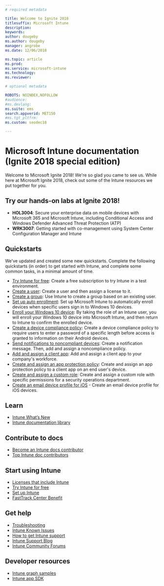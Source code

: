 ```yaml
---
# required metadata

title: Welcome to Ignite 2018
titlesuffix: Microsoft Intune
description: 
keywords:
author: dougeby
ms.author: dougeby
manager: angrobe
ms.date: 12/06/2018

ms.topic: article
ms.prod:
ms.service: microsoft-intune
ms.technology:
ms.reviewer: 

# optional metadata

ROBOTS: NOINDEX,NOFOLLOW
#audience:
#ms.devlang:
ms.suite: ems
search.appverid: MET150
#ms.tgt_pltfrm:
ms.custom: seodec18

---
```


# Microsoft Intune documentation &#40;Ignite 2018 special edition&#41;
Welcome to Microsoft Ignite 2018! We're so glad you came to see us. While here at Microsoft Ignite 2018, check out some of the Intune resources we put together for you.

## Try our hands-on labs at Ignite 2018!
- **HOL3004**: Secure your enterprise data on mobile devices with Microsoft 365 and Microsoft Intune, including Conditional Access and Windows Defender Advanced Threat Protection (ATP)
- **WRK3007**: Getting started with co-management using System Center Configuration Manager and Intune

## Quickstarts
We've updated and created some new quickstarts. Complete the following quickstarts (in order) to get started with Intune, and complete some common tasks, in a minimal amount of time.

- [Try Intune for free](free-trial-sign-up.md): Create a free subscription to try Intune in a test environment.    
- [Create a user](quickstart-create-user.md): Create a user and then assign a license to it.
- [Create a group](quickstart-create-group.md): Use Intune to create a group based on an existing user.
- [Set up auto enrollment](quickstart-setup-auto-enrollment.md): Set up Microsoft Intune to automatically enroll devices when specific users sign in to Windows 10 devices.
- [Enroll your Windows 10 device](quickstart-enroll-windows-device.md): By taking the role of an Intune user, you will enroll your Windows 10 device into Microsoft Intune, and then return to Intune to confirm the enrolled device.
- [Create a device compliance policy](quickstart-set-password-length-android.md): Create a device compliance policy to require users to enter a password of a specific length before access is granted to information on their Android devices.
- [Send notifications to noncompliant devices](quickstart-send-notification.md): Create a notification message. Then, add and assign a noncompliance policy.
- [Add and assign a client app](quickstart-add-assign-app.md): Add and assign a client app to your company's workforce.
- [Create and assign an app protection policy](quickstart-create-assign-app-policy.md): Create and assign an app protection policy to a client app on an end user's device. 
- [Create and assign a custom role](quickstart-create-custom-role.md): Create and assign a custom role with specific permissions for a security operations department. 
- [Create an email device profile for iOS](quickstart-email-profile.md) - Create an email device profile for iOS devices.

## Learn
- [Intune What’s New](whats-new.md)
- [Intune documentation library](https://docs.microsoft.com/intune/)

## Contribute to docs
- [Become an Intune docs contributor](https://github.com/MicrosoftDocs/IntuneDocs/blob/master/README.md)  
- [Top Intune doc contributors](https://github.com/MicrosoftDocs/IntuneDocs/graphs/contributors?from=2018-10-01&to=2019-12-31&type=c)  

## Start using Intune
- [Licenses that include Intune](licenses.md)
- [Try Intune for free](free-trial-sign-up.md)
- [Set up Intune](setup-steps.md)
- [FastTrack Center Benefit](https://docs.microsoft.com/enterprise-mobility-security/Solutions/enterprise-mobility-fasttrack-program)

## Get help
- [Troubleshooting](help-desk-operators.md)
- [Intune Known Issues](known-issues.md)
- [How to get Intune support](get-support.md)
- [Intune Support Blog](https://blogs.technet.microsoft.com/intunesupport/)
- [Intune Community Forums](https://techcommunity.microsoft.com/t5/Enterprise-Mobility-Security/ct-p/EMS)

## Developer resources
- [Intune graph samples](https://github.com/microsoftgraph/powershell-intune-samples)
- [Intune app SDK](app-sdk-get-started.md)
